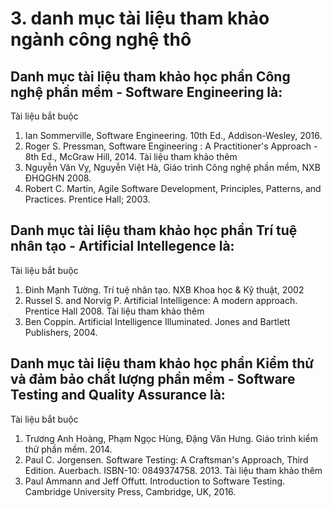 # 3. danh mục tài liệu tham khảo ngành công nghệ thô
## Danh mục tài liệu tham khảo học phần Công nghệ phần mềm - Software Engineering là:
Tài liệu bắt buộc
1. Ian Sommerville, Software Engineering. 10th Ed., Addison-Wesley, 2016.
2. Roger S. Pressman, Software Engineering : A Practitioner's Approach - 8th Ed., McGraw Hill, 2014.
Tài liệu tham khảo thêm
1. Nguyễn Văn Vỵ, Nguyễn Việt Hà, Giáo trình Công nghệ phần mềm, NXB ĐHQGHN 2008.
2. Robert C. Martin, Agile Software Development, Principles, Patterns, and Practices. Prentice Hall; 2003.
## Danh mục tài liệu tham khảo học phần Trí tuệ nhân tạo - Artificial Intellegence là:
Tài liệu bắt buộc
1. Đinh Mạnh Tường. Trí tuệ nhân tạo. NXB Khoa học & Kỹ thuật, 2002
2. Russel S. and Norvig P. Artificial Intelligence: A modern approach. Prentice Hall 2008.
Tài liệu tham khảo thêm
1. Ben Coppin. Artificial Intelligence Illuminated. Jones and Bartlett Publishers, 2004.
## Danh mục tài liệu tham khảo học phần Kiểm thử và đảm bảo chất lượng phần mềm - Software Testing and Quality Assurance là:
Tài liệu bắt buộc
1. Trương Anh Hoàng, Phạm Ngọc Hùng, Đặng Văn Hưng. Giáo trình kiểm thử phần mềm. 2014.
2. Paul C. Jorgensen. Software Testing: A Craftsman's Approach, Third Edition. Auerbach. ISBN-10: 0849374758. 2013.
Tài liệu tham khảo thêm
1. Paul Ammann and Jeff Offutt. Introduction to Software Testing. Cambridge University Press, Cambridge, UK, 2016.
